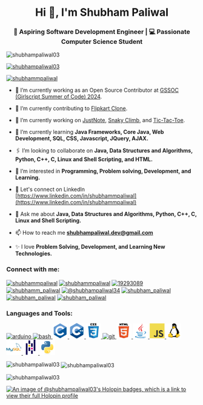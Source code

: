 <h1 align="center">Hi 👋, I'm Shubham Paliwal</h1>
<h3 align="center">🚀 Aspiring Software Development Engineer | 💻 Passionate Computer Science Student</h3>

<p align="left"> <img src="https://komarev.com/ghpvc/?username=shubhampaliwal03&label=Profile%20views&color=0e75b6&style=flat" alt="shubhampaliwal03" /> </p>

<p align="left"> <a href="https://github.com/ryo-ma/github-profile-trophy"><img src="https://github-profile-trophy.vercel.app/?username=shubhampaliwal03" alt="shubhampaliwal03" /></a> </p>

<p align="left"> <a href="https://twitter.com/shubhammpaliwal" target="blank"><img src="https://img.shields.io/twitter/follow/shubhammpaliwal?logo=twitter&style=for-the-badge" alt="shubhammpaliwal" /></a> </p>

- 🏢 I’m currently working as an Open Source Contributor at [GSSOC (Girlscript Summer of Code) 2024](https://gssoc.girlscript.tech/).

- 🔗 I’m currently contributing to [Flipkart Clone](https://github.com/arghadipmanna101/Flipkart_Clone).

- 🔭 I’m currently working on [JustNote](https://github.com/ShubhamPaliwal03/Notepad-Application), [Snaky Climb](https://github.com/ShubhamPaliwal03/Snakes-And-Ladders-Game), and [Tic-Tac-Toe](https://tic-tac-toe-io-game.netlify.app/).

- 🌱 I’m currently learning **Java Frameworks, Core Java, Web Development, SQL, CSS, Javascript, JQuery, AJAX.**

- 🖇️ I’m looking to collaborate on **Java, Data Structures and Algorithms, Python, C++, C, Linux and Shell Scripting, and HTML.**

- 👀 I’m interested in **Programming, Problem solving, Development, and Learning.**

- 🤝 Let's connect on LinkedIn [https://www.linkedin.com/in/shubhammpaliwal](https://www.linkedin.com/in/shubhammpaliwal)

- 💬 Ask me about **Java, Data Structures and Algorithms, Python, C++, C, Linux and Shell Scripting.**

- 📫 How to reach me **shubhampaliwal.dev@gmail.com**

- ✨ I love **Problem Solving, Development, and Learning New Technologies.**

<h3 align="left">Connect with me:</h3>
<p align="left">
<a href="https://twitter.com/shubhammpaliwal" target="blank"><img align="center" src="https://raw.githubusercontent.com/rahuldkjain/github-profile-readme-generator/master/src/images/icons/Social/twitter.svg" alt="shubhammpaliwal" height="30" width="40" /></a>
<a href="https://linkedin.com/in/shubhammpaliwal" target="blank"><img align="center" src="https://raw.githubusercontent.com/rahuldkjain/github-profile-readme-generator/master/src/images/icons/Social/linked-in-alt.svg" alt="shubhammpaliwal" height="30" width="40" /></a>
<a href="https://stackoverflow.com/users/19293089" target="blank"><img align="center" src="https://raw.githubusercontent.com/rahuldkjain/github-profile-readme-generator/master/src/images/icons/Social/stack-overflow.svg" alt="19293089" height="30" width="40" /></a>
<a href="https://instagram.com/shubhamm_paliwal" target="blank"><img align="center" src="https://raw.githubusercontent.com/rahuldkjain/github-profile-readme-generator/master/src/images/icons/Social/instagram.svg" alt="shubhamm_paliwal" height="30" width="40" /></a>
<a href="https://www.hackerrank.com/@shubhampaliwal34" target="blank"><img align="center" src="https://raw.githubusercontent.com/rahuldkjain/github-profile-readme-generator/master/src/images/icons/Social/hackerrank.svg" alt="@shubhampaliwal34" height="30" width="40" /></a>
<a href="https://codeforces.com/profile/shubham_paliwal" target="blank"><img align="center" src="https://raw.githubusercontent.com/rahuldkjain/github-profile-readme-generator/master/src/images/icons/Social/codeforces.svg" alt="shubham_paliwal" height="30" width="40" /></a>
<a href="https://www.leetcode.com/shubham_paliwal" target="blank"><img align="center" src="https://raw.githubusercontent.com/rahuldkjain/github-profile-readme-generator/master/src/images/icons/Social/leet-code.svg" alt="shubham_paliwal" height="30" width="40" /></a>
<a href="https://auth.geeksforgeeks.org/user/shubham_paliwal" target="blank"><img align="center" src="https://raw.githubusercontent.com/rahuldkjain/github-profile-readme-generator/master/src/images/icons/Social/geeks-for-geeks.svg" alt="shubham_paliwal" height="30" width="40" /></a>
</p>

<h3 align="left">Languages and Tools:</h3>
<p align="left"> <a href="https://www.arduino.cc/" target="_blank" rel="noreferrer"> <img src="https://cdn.worldvectorlogo.com/logos/arduino-1.svg" alt="arduino" width="40" height="40"/> </a> <a href="https://www.gnu.org/software/bash/" target="_blank" rel="noreferrer"> <img src="https://www.vectorlogo.zone/logos/gnu_bash/gnu_bash-icon.svg" alt="bash" width="40" height="40"/> </a> <a href="https://www.cprogramming.com/" target="_blank" rel="noreferrer"> <img src="https://raw.githubusercontent.com/devicons/devicon/master/icons/c/c-original.svg" alt="c" width="40" height="40"/> </a> <a href="https://www.w3schools.com/cpp/" target="_blank" rel="noreferrer"> <img src="https://raw.githubusercontent.com/devicons/devicon/master/icons/cplusplus/cplusplus-original.svg" alt="cplusplus" width="40" height="40"/> </a> <a href="https://www.w3schools.com/css/" target="_blank" rel="noreferrer"> <img src="https://raw.githubusercontent.com/devicons/devicon/master/icons/css3/css3-original-wordmark.svg" alt="css3" width="40" height="40"/> </a> <a href="https://git-scm.com/" target="_blank" rel="noreferrer"> <img src="https://www.vectorlogo.zone/logos/git-scm/git-scm-icon.svg" alt="git" width="40" height="40"/> </a> <a href="https://www.w3.org/html/" target="_blank" rel="noreferrer"> <img src="https://raw.githubusercontent.com/devicons/devicon/master/icons/html5/html5-original-wordmark.svg" alt="html5" width="40" height="40"/> </a> <a href="https://www.java.com" target="_blank" rel="noreferrer"> <img src="https://raw.githubusercontent.com/devicons/devicon/master/icons/java/java-original.svg" alt="java" width="40" height="40"/> </a> <a href="https://developer.mozilla.org/en-US/docs/Web/JavaScript" target="_blank" rel="noreferrer"> <img src="https://raw.githubusercontent.com/devicons/devicon/master/icons/javascript/javascript-original.svg" alt="javascript" width="40" height="40"/> </a> <a href="https://www.linux.org/" target="_blank" rel="noreferrer"> <img src="https://raw.githubusercontent.com/devicons/devicon/master/icons/linux/linux-original.svg" alt="linux" width="40" height="40"/> </a> <a href="https://www.mysql.com/" target="_blank" rel="noreferrer"> <img src="https://raw.githubusercontent.com/devicons/devicon/master/icons/mysql/mysql-original-wordmark.svg" alt="mysql" width="40" height="40"/> </a> <a href="https://pandas.pydata.org/" target="_blank" rel="noreferrer"> <img src="https://raw.githubusercontent.com/devicons/devicon/2ae2a900d2f041da66e950e4d48052658d850630/icons/pandas/pandas-original.svg" alt="pandas" width="40" height="40"/> </a> <a href="https://www.python.org" target="_blank" rel="noreferrer"> <img src="https://raw.githubusercontent.com/devicons/devicon/master/icons/python/python-original.svg" alt="python" width="40" height="40"/> </a> </p>

<p><img align="left" src="https://github-readme-stats.vercel.app/api/top-langs?username=shubhampaliwal03&show_icons=true&locale=en&layout=compact" alt="shubhampaliwal03" /></p>

<p>&nbsp;<img align="center" src="https://github-readme-stats.vercel.app/api?username=shubhampaliwal03&show_icons=true&locale=en" alt="shubhampaliwal03" /></p>

<p><img align="center" src="https://github-readme-streak-stats.herokuapp.com/?user=shubhampaliwal03&" alt="shubhampaliwal03" /></p>


[![An image of @shubhampaliwal03's Holopin badges, which is a link to view their full Holopin profile](https://holopin.me/shubhampaliwal03)](https://holopin.io/@shubhampaliwal03)
<!---
ShubhamPaliwal03/ShubhamPaliwal03 is a ✨ special ✨ repository because its `README.md` (this file) appears on your GitHub profile.
You can click the Preview link to take a look at your changes.
--->

